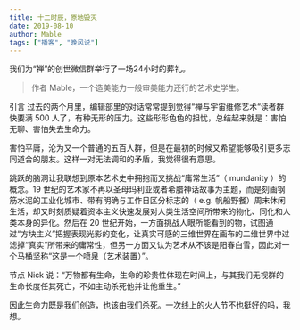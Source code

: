 ```yaml
---
title: 十二时辰，原地毁灭
date: 2019-08-10
author: Mable
tags: ["播客", "晚风说"]
---
```


我们为“禅”的创世微信群举行了一场24小时的葬礼。

<!--more-->

> 作者  Mable，一个造美能力一般审美能力还行的艺术史学生。



 引言  过去的两个月里，编辑部里的对话常常提到觉得“禅与宇宙维修艺术“读者群快要满 500 人了，有种无形的压力。这些形形色色的担忧，总结起来就是：害怕无聊、害怕失去生命力。



害怕平庸，沦为又一个普通的五百人群，但是在最初的时候又希望能够吸引更多志同道合的朋友。这样一对无法调和的矛盾，我觉得很有意思。



跳跃的脑洞让我联想到原本艺术史中拥抱而又挑战“庸常生活”（ mundanity ）的概念。19 世纪的艺术家不再以圣母玛利亚或者希腊神话故事为主题，而是刻画钢筋水泥的工业化城市、带有明确与工作日区分标志的（ e.g. 帆船野餐）周末休闲生活，却又时刻质疑着资本主义快速发展对人类生活空间所带来的物化、同化和人类本身的异化。然后在 20 世纪开始，一方面挑战人眼所能看到的物，试图通过“方块主义”把握表现光影的变化，让真实可感的三维世界在画布的二维世界中过滤掉“真实”所带来的庸常性，但另一方面又认为艺术从不该是阳春白雪，因此对一个马桶坚称“这是一个喷泉（艺术装置）”。



节点 Nick 说：“万物都有生命，生命的珍贵性体现在时间上，与其我们无视群的生命长度任其死亡，不如主动杀死他并让他重生。”



因此生命力既是我们创造，也该由我们杀死。一次线上的火人节不也挺好的吗，我想。

